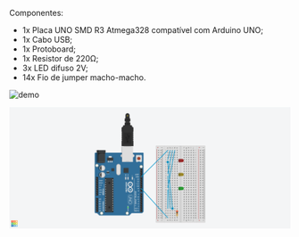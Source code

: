 Componentes:

- 1x Placa UNO SMD R3 Atmega328 compatível com Arduino UNO;
- 1x Cabo USB;
- 1x Protoboard;
- 1x Resistor de 220Ω;
- 3x LED difuso 2V;
- 14x Fio de jumper macho-macho.

![demo](./demo.gif)

![project](./project.png)